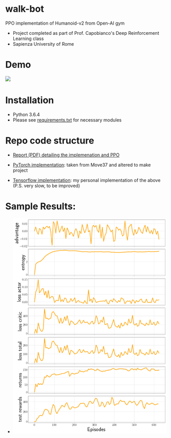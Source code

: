 # walk-bot
PPO implementation of Humanoid-v2 from Open-AI gym
- Project completed as part of Prof. Capobianco's Deep Reinforcement Learning class
- Sapienza University of Rome


# Demo
![](walk-bot.gif)

# Installation
- Python 3.6.4
- Please see [requirements.txt](requirement.txt) for necessary modules

# Repo code structure
* [Report (PDF) detailing the implemenation and PPO](report/report.pdf)

* [PyTorch implementation](v_torch): taken from Move37 and altered to make project

* [Tensorflow implementation](v_tensorflow): my personal implementation of the above (P.S. very slow, to be improved)


# Sample Results:
* ![results as found in the pdf](report/img/results.png)
